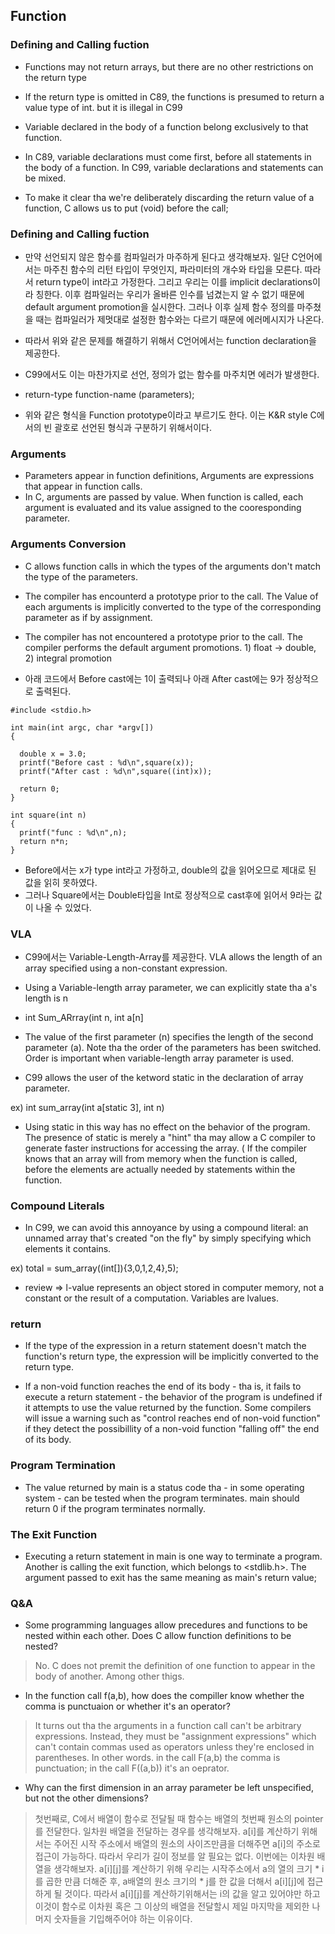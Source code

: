 ## Function ##

### Defining and Calling fuction ###

   - Functions may not return arrays, but there are no other restrictions on the return type
    
   - If the return type is omitted in C89, the functions is presumed to return a value type of int. but it is illegal in C99

   - Variable declared in the body of a function belong exclusively to that function.

   - In C89, variable declarations must come first, before all statements in the body of a function. In C99, variable declarations and statements can be mixed.

   - To make it clear tha we're deliberately discarding the return value of a function, C allows us to put (void) before the call;

### Defining and Calling fuction ###

   - 만약 선언되지 않은 함수를 컴파일러가 마주하게 된다고 생각해보자. 일단 C언어에서는 마주친 함수의 리턴 타입이 무엇인지, 파라미터의 개수와 타입을 모른다. 따라서 return type이 int라고 가정한다. 그리고 우리는 이를 implicit declarations이라 칭한다. 이후 컴파일러는 우리가 올바른 인수를 넘겼는지 알 수 없기 때문에 default argument promotion을 실시한다. 그러나 이후 실제 함수 정의를 마주쳤을 때는 컴파일러가 제멋대로 설정한 함수와는 다르기 때문에 에러메시지가 나온다.

   - 따라서 위와 같은 문제를 해결하기 위해서 C언어에서는 function declaration을 제공한다.

   - C99에서도 이는 마찬가지로 선언, 정의가 없는 함수를 마주치면 에러가 발생한다.

   - return-type function-name (parameters);

   - 위와 같은 형식을 Function prototype이라고 부르기도 한다. 이는 K&R style C에서의 빈 괄호로 선언된 형식과 구분하기 위해서이다.

### Arguments ###

   - Parameters appear in function definitions, Arguments are expressions that appear in function calls.
   - In C, arguments are passed by value. When function is called, each argument is evaluated and its value assigned to the cooresponding parameter.
    

### Arguments Conversion ###

   - C allows function calls in which the types of the arguments don't match the type of the parameters.
   - The compiler has encounterd a prototype prior to the call. The Value of each arguments is implicitly converted to the type of the corresponding parameter as if by assignment.

   - The compiler has not encountered a prototype prior to the call. The compiler performs the default argument promotions. 1) float -> double, 2) integral promotion


   - 아래 코드에서 Before cast에는 1이 출력되나 아래 After cast에는 9가 정상적으로 출력된다. 


```
#include <stdio.h>

int main(int argc, char *argv[])
{
  
  double x = 3.0;
  printf("Before cast : %d\n",square(x));
  printf("After cast : %d\n",square((int)x));
  
  return 0;
}

int square(int n)
{
  printf("func : %d\n",n);
  return n*n;
}
``` 
  - Before에서는 x가 type int라고 가정하고, double의 값을 읽어오므로 제대로 된 값을 읽히 못하였다.
  - 그러나 Square에서는 Double타입을 Int로 정상적으로 cast후에 읽어서 9라는 값이 나올 수 있었다.

### VLA ###

   - C99에서는 Variable-Length-Array를 제공한다. VLA allows the length of an array specified using a non-constant expression.

   - Using a Variable-length array parameter, we can explicitly state tha a's length is n

   - int Sum_ARrray(int n, int a[n]

   - The value of the first parameter (n) specifies the length of the second parameter (a). Note tha the order of the parameters has been switched. Order is important when variable-length array parameter is used.

   - C99 allows the user of the ketword static in the declaration of array parameter.

   ex) int sum_array(int a[static 3], int n)

   - Using static in this way has no effect on the behavior of the program. The presence of static is merely a "hint" tha may allow a C compiler to generate faster instructions for accessing the array. ( If the compiler knows that an array will from memory when the function is called, before the elements are actually needed by statements within the function.

### Compound Literals ###

   - In C99, we can avoid this annoyance by using a compound literal: an unnamed array that's created "on the fly" by simply specifying which elements it contains.

   ex) total = sum_array((int[]){3,0,1,2,4},5);

   - review => l-value represents an object stored in computer memory, not a constant or the result of a computation. Variables are lvalues.


### return ###

   - If the type of the expression in a return statement doesn't match the function's return type, the expression will be implicitly converted to the return type.

   - If a non-void function reaches the end of its body - tha is, it fails to execute a return statement - the behavior of the program is undefined if it attempts to use the value returned by the function. Some compilers will issue a warning such as "control reaches end of non-void function" if they detect the possibillity of a non-void function "falling off" the end of its body.

### Program Termination ###

   - The value returned by main is a status code tha - in some operating system - can be tested when the program terminates. main should return 0 if the program terminates normally.

### The Exit Function ###

   - Executing a return statement in main is one way to terminate a program. Another is calling the exit function, which belongs to <stdlib.h>. The argument passed to exit has the same meaning as main's return value;

### Q&A ###

   - Some programming languages allow precedures and functions to be nested within each other. Does C allow function definitions to be nested?

   > No. C does not premit the definition of one function to appear in the body of another. Among other thigs.

   - In the function call f(a,b), how does the compiller know whether the comma is punctuaion or whether it's an operator?

   > It turns out tha the arguments in a function call can't be arbitrary expressions. Instead, they must be "assignment expressions" which can't contain commas used as operators unless they're enclosed in parentheses. In other words. in the call F(a,b) the comma is punctuation; in the call F((a,b)) it's an oeprator.


   - Why can the first dimension in an array parameter be left unspecified, but not the other dimensions?
   > 첫번째로, C에서 배열이 함수로 전달될 때 함수는 배열의 첫번째 원소의 pointer를 전달한다.
     일차원 배열을 전달하는 경우를 생각해보자. a[i]를 계산하기 위해서는 주어진 시작 주소에서 배열의 원소의 사이즈만큼을 더해주면 a[i]의 주소로 접근이 가능하다. 따라서 우리가 길이 정보를 알 필요는 없다.
     이번에는 이차원 배열을 생각해보자. a[i][j]를 계산하기 위해 우리는 시작주소에서 a의 열의 크기 * i를 곱한 만큼 더해준 후, a배열의 원소 크기의 * j를 한 값을 더해서 a[i][j]에 접근하게 될 것이다. 따라서 a[i][j]를 계산하기위해서는 i의 값을 알고 있어야만 하고 이것이 함수로 이차원 혹은 그 이상의 배열을 전달할시 제일 마지막을 제외한 나머지 숫자들을 기입해주어야 하는 이유이다.